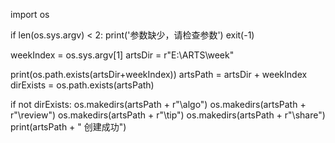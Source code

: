 import os

if len(os.sys.argv) < 2:
    print('参数缺少，请检查参数')
    exit(-1)

weekIndex = os.sys.argv[1]
artsDir = r"E:\ARTS\week"

print(os.path.exists(artsDir+weekIndex))
artsPath = artsDir + weekIndex
dirExists = os.path.exists(artsPath)

if not dirExists:
    os.makedirs(artsPath + r"\algo")
    os.makedirs(artsPath + r"\review")
    os.makedirs(artsPath + r"\tip")
    os.makedirs(artsPath + r"\share")
    print(artsPath + " 创建成功")
